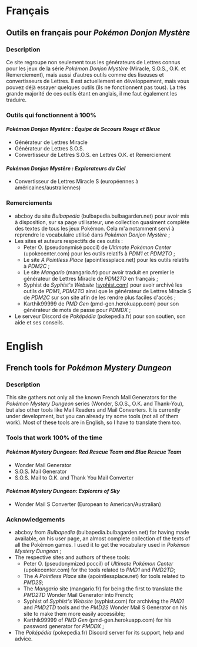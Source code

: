 # Français
## Outils en français pour *Pokémon Donjon Mystère*
### Description
Ce site regroupe non seulement tous les générateurs de Lettres connus pour les jeux de la série *Pokémon Donjon Mystère* (Miracle, S.O.S., O.K. et Remerciement), mais aussi d’autres outils comme des liseuses et convertisseurs de Lettres. Il est actuellement en développement, mais vous pouvez déjà essayer quelques outils (ils ne fonctionnent pas tous). La très grande majorité de ces outils étant en anglais, il me faut également les traduire.

### Outils qui fonctionnent à 100%
#### *Pokémon Donjon Mystère : Équipe de Secours Rouge et Bleue*
* Générateur de Lettres Miracle
* Générateur de Lettres S.O.S.
* Convertisseur de Lettres S.O.S. en Lettres O.K. et Remerciement

#### *Pokémon Donjon Mystère : Explorateurs du Ciel*
* Convertisseur de Lettres Miracle S (européennes à américaines/australiennes)

### Remerciements
* abcboy du site *Bulbapedia* (bulbapedia.bulbagarden.net) pour avoir mis à disposition, sur sa page utilisateur, une collection quasiment complète des textes de tous les jeux Pokémon. Cela m'a notamment servi à reprendre le vocabulaire utilisé dans *Pokémon Donjon Mystère* ;
* Les sites et auteurs respectifs de ces outils :
    * Peter O. (pseudonymisé poccil) de *Ultimate Pokémon Center* (upokecenter.com) pour les outils relatifs à *PDM1* et *PDM2TO* ;
    * Le site *A Pointless Place* (apointlessplace.net) pour les outils relatifs à *PDM2C* ;
    * Le site *Mangario* (mangario.fr) pour avoir traduit en premier le générateur de Lettres Miracle de *PDM2TO* en français ;
    * Syphist de *Syphist's Website* ([syphist.com](syphist.com)) pour avoir archivé les outils de *PDM1*, *PDM2TO* ainsi que le générateur de Lettres Miracle S de *PDM2C* sur son site afin de les rendre plus faciles d'accès ;
    * Karthik99999 de *PMD Gen* (pmd-gen.herokuapp.com) pour son générateur de mots de passe pour *PDMDX* ;
* Le serveur Discord de *Poképédia* (pokepedia.fr) pour son soutien, son aide et ses conseils.


# English
## French tools for *Pokémon Mystery Dungeon*
### Description
This site gathers not only all the known French Mail Generators for the *Pokémon Mystery Dungeon* series (Wonder, S.O.S., O.K. and Thank-You), but also other tools like Mail Readers and Mail Converters. It is currently under development, but you can already try some tools (not all of them work). Most of these tools are in English, so I have to translate them too.

### Tools that work 100% of the time
#### *Pokémon Mystery Dungeon: Red Rescue Team and Blue Rescue Team*
* Wonder Mail Generator
* S.O.S. Mail Generator
* S.O.S. Mail to O.K. and Thank You Mail Converter

#### *Pokémon Mystery Dungeon: Explorers of Sky*
* Wonder Mail S Converter (European to American/Australian)

### Acknowledgements
* abcboy from *Bulbapedia* (bulbapedia.bulbagarden.net) for having made available, on his user page, an almost complete collection of the texts of all the Pokémon games. I used it to get the vocabulary used in *Pokémon Mystery Dungeon* ;
* The respective sites and authors of these tools:
    * Peter O. (pseudonymized poccil) of *Ultimate Pokémon Center* (upokecenter.com) for the tools related to *PMD1* and *PMD2TD*;
    * The *A Pointless Place* site (apointlessplace.net) for tools related to *PMD2S*;
    * The *Mangario* site (mangario.fr) for being the first to translate the *PMD2TD* Wonder Mail Generator into French;
    * Syphist of *Syphist's Website* (syphist.com) for archiving the *PMD1* and *PMD2TD* tools and the *PMD2S* Wonder Mail S Generator on his site to make them more easily accessible;
    * Karthik99999 of *PMD Gen* (pmd-gen.herokuapp.com) for his password generator for *PMDDX* ;
* The *Poképédia* (pokepedia.fr) Discord server for its support, help and advice.
